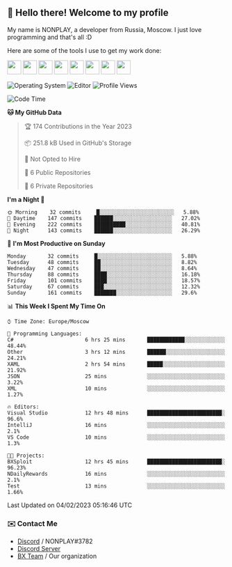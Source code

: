## :wave: Hello there! Welcome to my profile

My name is NONPLAY, a developer from Russia, Moscow. I just love programming and that's all :D

Here are some of the tools I use to get my work done:

<kbd><img height="32" src="https://img.icons8.com/color/2x/visual-studio-code-2019.png"></kbd>
<kbd><img height="32" src="https://img.icons8.com/color/2x/linux.png"></kbd>
<kbd><img height="32" src="https://img.icons8.com/fluent/2x/console.png"></kbd>
<kbd><img height="32" src="https://img.icons8.com/color/2x/open-source.png"></kbd>
<kbd><img height="32" src="https://img.icons8.com/color/2x/git.png"></kbd>
<kbd><img height="32" src="https://img.icons8.com/color/2x/nginx.png"></kbd>
<a href="?#gh-light-mode-only"><kbd><img height="32" src="https://img.icons8.com/metro/2x/mysql.png"></kbd></a>
<a href="?#gh-dark-mode-only"><kbd><img height="32" src="https://img.icons8.com/FFFFFF/metro/2x/mysql.png"></kbd></a>

![Operating System](https://img.shields.io/badge/OS-Windows%2010%20Pro-informational?style=for-the-badge&logo=Windows&logoColor=white&color=007ec6)
![Editor](https://img.shields.io/badge/Editor-VS%20Code-informational?style=for-the-badge&logo=Visual%20Studio%20Code&logoColor=white&color=007ec6)
![Profile Views](https://komarev.com/ghpvc/?username=NONPLAYT&color=blue&style=for-the-badge)

<!--START_SECTION:waka-->
![Code Time](http://img.shields.io/badge/Code%20Time-63%20hrs%2043%20mins-blue)

**🐱 My GitHub Data** 

> 🏆 174 Contributions in the Year 2023
 > 
> 📦 251.8 kB Used in GitHub's Storage 
 > 
> 🚫 Not Opted to Hire
 > 
> 📜 6 Public Repositories 
 > 
> 🔑 6 Private Repositories  
 > 
**I'm a Night 🦉** 

```text
🌞 Morning    32 commits     █░░░░░░░░░░░░░░░░░░░░░░░░   5.88% 
🌆 Daytime    147 commits    ██████░░░░░░░░░░░░░░░░░░░   27.02% 
🌃 Evening    222 commits    ██████████░░░░░░░░░░░░░░░   40.81% 
🌙 Night      143 commits    ██████░░░░░░░░░░░░░░░░░░░   26.29%

```
📅 **I'm Most Productive on Sunday** 

```text
Monday       32 commits     █░░░░░░░░░░░░░░░░░░░░░░░░   5.88% 
Tuesday      48 commits     ██░░░░░░░░░░░░░░░░░░░░░░░   8.82% 
Wednesday    47 commits     ██░░░░░░░░░░░░░░░░░░░░░░░   8.64% 
Thursday     88 commits     ████░░░░░░░░░░░░░░░░░░░░░   16.18% 
Friday       101 commits    ████░░░░░░░░░░░░░░░░░░░░░   18.57% 
Saturday     67 commits     ███░░░░░░░░░░░░░░░░░░░░░░   12.32% 
Sunday       161 commits    ███████░░░░░░░░░░░░░░░░░░   29.6%

```


📊 **This Week I Spent My Time On** 

```text
⌚︎ Time Zone: Europe/Moscow

💬 Programming Languages: 
C#                       6 hrs 25 mins       ████████████░░░░░░░░░░░░░   48.44% 
Other                    3 hrs 12 mins       ██████░░░░░░░░░░░░░░░░░░░   24.21% 
XAML                     2 hrs 54 mins       █████░░░░░░░░░░░░░░░░░░░░   21.92% 
JSON                     25 mins             ░░░░░░░░░░░░░░░░░░░░░░░░░   3.22% 
XML                      10 mins             ░░░░░░░░░░░░░░░░░░░░░░░░░   1.27%

🔥 Editors: 
Visual Studio            12 hrs 48 mins      ████████████████████████░   96.6% 
IntelliJ                 16 mins             ░░░░░░░░░░░░░░░░░░░░░░░░░   2.1% 
VS Code                  10 mins             ░░░░░░░░░░░░░░░░░░░░░░░░░   1.3%

🐱‍💻 Projects: 
BXSploit                 12 hrs 45 mins      ████████████████████████░   96.23% 
NDailyRewards            16 mins             ░░░░░░░░░░░░░░░░░░░░░░░░░   2.1% 
Test                     13 mins             ░░░░░░░░░░░░░░░░░░░░░░░░░   1.66%

```


 Last Updated on 04/02/2023 05:16:46 UTC
<!--END_SECTION:waka-->

### ✉️ Contact Me

- [Discord](https://discord.com/users/597087584090587177) / NONPLAY#3782
- [Discord Server](https://discord.gg/p7cxhw7E2M)
- [BX Team](https://github.com/BX-Team) / Our organization
